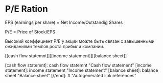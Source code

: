 # P/E Ration

EPS (earnings per share) = Net Income/Outstandig Shares 

P/E = Price of Stock/EPS 

Высокий коэффициент P/E у акции можте быть связан с завышенными ожиданиями темпов роста прибыли компании.



[[cash flow statemnt]][[income statement]][[balance sheet]]

[//begin]: # "Autogenerated link references for markdown compatibility"
[cash flow statemnt]: cash flow statemnt "Cash flow statement"
[income statement]: income statement "Income statement"
[balance sheet]: balance sheet "Balance sheet"
[//end]: # "Autogenerated link references"
